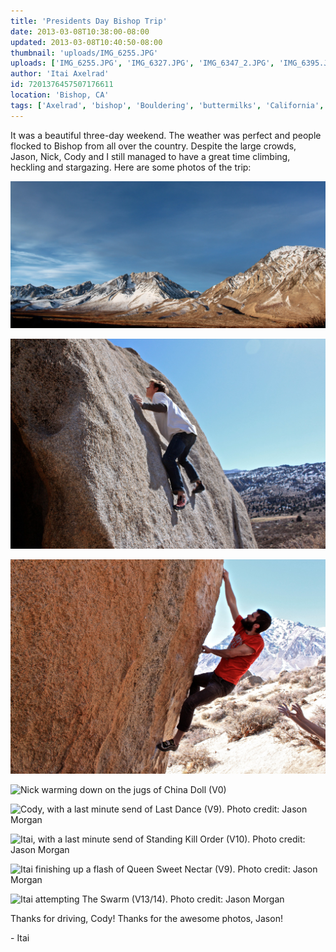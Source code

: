 ```yaml
---
title: 'Presidents Day Bishop Trip'
date: 2013-03-08T10:38:00-08:00
updated: 2013-03-08T10:40:50-08:00
thumbnail: 'uploads/IMG_6255.JPG'
uploads: ['IMG_6255.JPG', 'IMG_6327.JPG', 'IMG_6347_2.JPG', 'IMG_6395.JPG', 'BishopFeb038_flat.jpg', 'BishopFeb045_flat.jpg', 'BishopFeb027_flat.jpg', 'BishopFeb007_flat.jpg']
author: 'Itai Axelrad'
id: 7201376457507176611
location: 'Bishop, CA'
tags: ['Axelrad', 'bishop', 'Bouldering', 'buttermilks', 'California', 'Climbing', 'Itai', 'The Swarm']
---
```


It was a beautiful three-day weekend. The weather was perfect and people flocked to Bishop from all over the country. Despite the large crowds, Jason, Nick, Cody and I still managed to have a great time climbing, heckling and stargazing. Here are some photos of the trip:

![The Sierras](uploads/IMG_6255.JPG)

![Cody, testing his balance on Robinson’s Rubber Tester (V0)](uploads/IMG_6327.JPG)

![Jason snagging the pinch on Soul Slinger (V9)](uploads/IMG_6347_2.JPG)

![Nick warming down on the jugs of China Doll (V0)](uploads/IMG_6395.JPG)

![Cody, with a last minute send of Last Dance (V9). Photo credit: Jason Morgan](uploads/BishopFeb038_flat.jpg)

![Itai, with a last minute send of Standing Kill Order (V10). Photo credit: Jason Morgan](uploads/BishopFeb045_flat.jpg)

![Itai finishing up a flash of Queen Sweet Nectar (V9). Photo credit: Jason Morgan](uploads/BishopFeb027_flat.jpg)

![Itai attempting The Swarm (V13/14). Photo credit: Jason Morgan](uploads/BishopFeb007_flat.jpg)

Thanks for driving, Cody! Thanks for the awesome photos, Jason!

\- Itai
